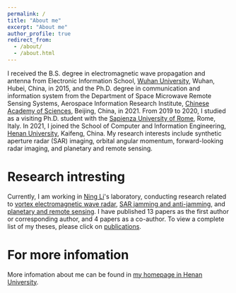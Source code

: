 ```yaml
---
permalink: /
title: "About me"
excerpt: "About me"
author_profile: true
redirect_from:
  - /about/
  - /about.html
---
```


I received the B.S. degree in electromagnetic wave propagation and antenna from Electronic Information School, [Wuhan University](https://www.whu.edu.cn/), Wuhan, Hubei, China, in 2015, and the Ph.D. degree in communication and information system from the Department of Space Microwave Remote Sensing Systems, Aerospace Information Research Institute, [Chinese Academy of Sciences](http://aircas.ac.cn/), Beijing, China, in 2021. From 2019 to 2020, I studied as a visiting Ph.D. student with the [Sapienza University of Rome](https://www.uniroma1.it/en), Rome, Italy. In 2021, I joined the School of Computer and Information Engineering, [Henan University](https://www.henu.edu.cn/), Kaifeng, China. My research interests include synthetic aperture radar (SAR) imaging, orbital angular momentum, forward-looking radar imaging, and planetary and remote sensing.

# Research intresting

Currently, I am working in [Ning Li](https://www.researchgate.net/profile/Ning-Li-101)'s laboratory, conducting research related to [vortex electromagnetic wave radar](https://gaofengshu.github.io/portfolio/vortex-electromagnetic-wave-radar/), [SAR jamming and anti-jamming](https://gaofengshu.github.io/portfolio/SAR-jamming-and-anti-jamming/), and [planetary and remote sensing](https://gaofengshu.github.io/portfolio/planetary-and-remote-sensing/). I have published 13 papers as the first author or corresponding author, and 4 papers as a co-author. To view a complete list of my theses, please click on [publications](https://gaofengshu.github.io/publications/).

# For more infomation

More infomation about me can be found in [my homepage in Henan University](https://cs.henu.edu.cn/info/1272/5500.htm).
